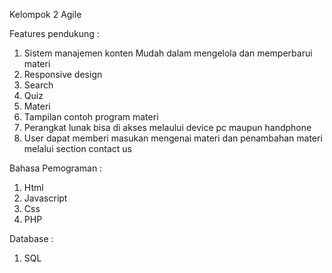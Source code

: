 Kelompok 2 Agile

Features pendukung :
1)	Sistem manajemen konten
Mudah dalam mengelola dan memperbarui materi 
2)	Responsive design
3)	Search
4)	Quiz
5)	Materi
6)	Tampilan contoh program materi
7)	Perangkat lunak bisa di akses melaului device pc maupun handphone
8)	User dapat memberi masukan mengenai materi dan penambahan materi melalui section contact us

Bahasa Pemograman :
1) Html
2) Javascript
3) Css
4) PHP

Database :
1) SQL
